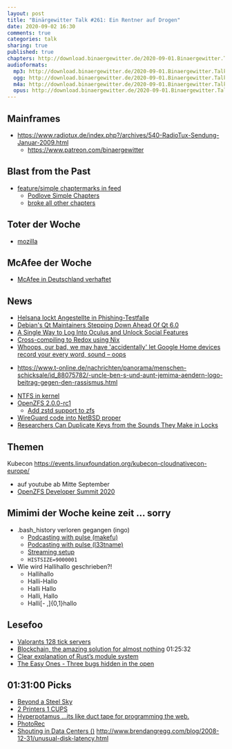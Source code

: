 ```yaml
---
layout: post
title: "Binärgewitter Talk #261: Ein Rentner auf Drogen"
date: 2020-09-02 16:30
comments: true
categories: talk
sharing: true
published: true
chapters: http://download.binaergewitter.de/2020-09-01.Binaergewitter.Talk.261.chapters.txt
audioformats:
  mp3: http://download.binaergewitter.de/2020-09-01.Binaergewitter.Talk.261.mp3
  ogg: http://download.binaergewitter.de/2020-09-01.Binaergewitter.Talk.261.ogg
  m4a: http://download.binaergewitter.de/2020-09-01.Binaergewitter.Talk.261.m4a
  opus: http://download.binaergewitter.de/2020-09-01.Binaergewitter.Talk.261.opus
---
```


## Mainframes

- https://www.radiotux.de/index.php?/archives/540-RadioTux-Sendung-Januar-2009.html
  * https://www.patreon.com/binaergewitter

## Blast from the Past
- [feature/simple chaptermarks in feed]( https://github.com/Binaergewitter/serious-bg/pull/323 )
  * [Podlove Simple Chapters](https://podlove.org/simple-chapters/)
  * [broke all other chapters](http://blog.binaergewitter.de/2020/08/11/binaergewitter-talk-number-260-illuminaten-kernel/#isso-1790 )

## Toter der Woche 
- [mozilla]( https://blog.mozilla.org/blog/2020/08/11/changing-world-changing-mozilla/ )

## McAfee der Woche
* [McAfee in Deutschland verhaftet]( https://www.btc-echo.de/john-mcafee-angeblich-mit-tanga-maske-in-deutschland-verhaftet/ )

## News

- [Helsana lockt Angestellte in Phishing-Testfalle]( https://insideparadeplatz.ch/2020/08/26/helsana-lockt-angestellte-in-phishing-testfalle/ )
- [Debian's Qt Maintainers Stepping Down Ahead Of Qt 6.0]( https://www.phoronix.com/scan.php?page=news_item&px=Debian-Needs-Qt6-Maintainers )
- [A Single Way to Log Into Oculus and Unlock Social Features]( https://www.oculus.com/blog/a-single-way-to-log-into-oculus-and-unlock-social-features/ )
- [Cross-compiling to Redox using Nix]( https://www.redox-os.org/news/redox-plus-nix-0/ )
- [Whoops, our bad, we may have 'accidentally' let Google Home devices record your every word, sound – oops](https://www.theregister.com/AMP/2020/08/08/ai_in_brief/)
 * https://www.t-online.de/nachrichten/panorama/menschen-schicksale/id_88075782/-uncle-ben-s-und-aunt-jemima-aendern-logo-beitrag-gegen-den-rassismus.html
- [NTFS in kernel](https://lore.kernel.org/lkml/2911ac5cd20b46e397be506268718d74@paragon-software.com/)
- [OpenZFS 2.0.0-rc1](https://github.com/openzfs/zfs/releases/tag/zfs-2.0.0-rc1)
  * [Add zstd support to zfs ](https://github.com/openzfs/zfs/commit/10b3c7f5e424f54b3ba82dbf1600d866e64ec0a0 )
- [WireGuard code into NetBSD proper]( http://mail-index.netbsd.org/current-users/2020/08/20/msg039393.html )
- [Researchers Can Duplicate Keys from the Sounds They Make in Locks]( https://kottke.org/20/08/researchers-can-duplicate-keys-from-the-sounds-they-make-in-locks )

## Themen

Kubecon https://events.linuxfoundation.org/kubecon-cloudnativecon-europe/
 - auf youtube ab Mitte September
- [OpenZFS Developer Summit 2020](https://openzfs.org/wiki/OpenZFS_Developer_Summit_2020)

## Mimimi der Woche keine zeit ... sorry
- .bash_history verloren gegangen (ingo)
  * [Podcasting with pulse (makefu)](https://euer.krebsco.de/podcasting-with-pulse.html)
  * [Podcasting with pulse (l33tname)](https://l33tsource.com/blog/2018/11/11/Podcasting-with-pulse/)
  * [Streaming setup](https://l33tsource.com/blog/2019/08/30/streaming-setup/)
  * `HISTSIZE=9000001`
- Wie wird Hallihallo geschrieben?!
  * Hallihallo
  * Halli-Hallo
  * Halli Hallo
  * Halli, Hallo
  * Halli[- ,]{0,1}hallo

## Lesefoo
- [Valorants 128 tick servers]( https://technology.riotgames.com/news/valorants-128-tick-servers )
- [Blockchain, the amazing solution for almost nothing](https://thecorrespondent.com/655/blockchain-the-amazing-solution-for-almost-nothing/86649455475-f933fe63 )  01:25:32
- [Clear explanation of Rust’s module system]( http://www.sheshbabu.com/posts/rust-module-system/ )
- [The Easy Ones - Three bugs hidden in the open]( https://randomascii.wordpress.com/2020/08/30/the-easy-ones-three-bugs-hiding-in-the-open/ )

## 01:31:00 Picks

- [Beyond a Steel Sky]( https://en.wikipedia.org/wiki/Beyond_a_Steel_Sky )
- [2 Printers 1 CUPS]( https://2printers1cups.com/ )
- [Hyperpotamus ...its like duct tape for programming the web.]( https://github.com/pmarkert/hyperpotamus )
- [PhotoRec]( https://www.cgsecurity.org/wiki/PhotoRec_DE )
- [Shouting in Data Centers ()]( https://www.youtube.com/watch?v=tDacjrSCeq4 )
   http://www.brendangregg.com/blog/2008-12-31/unusual-disk-latency.html

